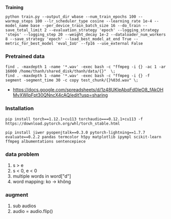 **Training**

```
python train.py --output_dir wbase --num_train_epochs 100 --warmup_steps 100 --lr_scheduler_type cosine --learning_rate 1e-4 --model_name base --per_device_train_batch_size 16 --do_train --save_total_limit 2 --evaluation_strategy 'epoch' --logging_strategy 'steps' --logging_step 20 --weight_decay 1e-2 --dataloader_num_workers 8 --save_strategy 'epoch' --load_best_model_at_end True --metric_for_best_model 'eval_IoU' --fp16 --use_external False
```

### Pretrained data
```
find . -maxdepth 1 -name '*.wav' -exec bash -c "ffmpeg -i {} -ac 1 -ar 16000 /home/thanh/shared_disk/thanh/data/{}"  \;
find . -maxdepth 1 -name '*.wav' -exec bash -c "ffmpeg -i {} -f segment -segment_time 30 -c copy test_chunk/{}%03d.wav" \;
```


- https://docs.google.com/spreadsheets/d/1z48UKleAbqFd0leO8_fAkOHMvXWIpFpt30QNncX4cAQ/edit?usp=sharing


### Installation
```
pip install torch==1.12.1+cu113 torchaudio===0.12.1+cu113 -f https://download.pytorch.org/whl/torch_stable.html

pip install jiwer pyopenjtalk==0.3.0 pytorch-lightning==1.7.7 evaluate==0.2.2 pandas termcolor h5py matplotlib ipympl scikit-learn ffmpeg albumentations sentencepiece
```

### data problem
1. s > e
2. s < 0, e < 0
3. multiple words in word["d"]
4. word mapping: ko -> không

### augment
1. sub audios
2. audio = audio.flip()
